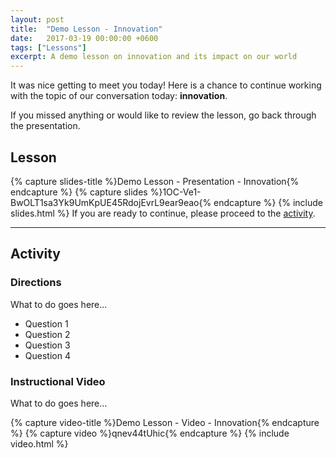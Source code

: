 ```yaml
---
layout: post
title:  "Demo Lesson - Innovation"
date:   2017-03-19 00:00:00 +0600
tags: ["Lessons"]
excerpt: A demo lesson on innovation and its impact on our world
---
```

It was nice getting to meet you today!  Here is a chance to continue working with the topic of our conversation today: <strong>innovation</strong>.

If you missed anything or would like to review the lesson, go back through the presentation.

<h2><a name="lesson">Lesson</a></h2>

{% capture slides-title %}Demo Lesson - Presentation - Innovation{% endcapture %}
{% capture slides %}1OC-Ve1-BwOLT1sa3Yk9UmKpUE45RdojEvrL9ear9eao{% endcapture %}
{% include slides.html %}
If you are ready to continue, please proceed to the <a href="#activity">activity</a>.
<hr>
<h2><a name="activity">Activity</a></h2>
<h3>Directions</h3>
<p>What to do goes here...</p>
<ul>
   <li>Question 1</li>
   <li>Question 2</li>
   <li>Question 3</li>
   <li>Question 4</li>
</ul>
<h3>Instructional Video</h3>
<p>What to do goes here...</p>
{% capture video-title %}Demo Lesson - Video - Innovation{% endcapture %}
{% capture video %}qnev44tUhic{% endcapture %}
{% include video.html %}